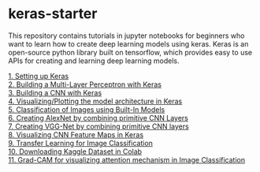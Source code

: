 # keras-starter
This repository contains tutorials in jupyter notebooks for beginners who want to learn how to create deep learning models using keras. Keras is an open-source python library built on tensorflow, which provides easy to use APIs for creating and learning deep learning models.

[1. Setting up Keras](https://github.com/visionatseecs/keras-starter/blob/main/keras_setup.ipynb) <br>
[2. Building a Multi-Layer Perceptron with Keras](https://github.com/visionatseecs/keras-starter/blob/main/keras_intro_mlp.ipynb) <br>
[3. Building a CNN with Keras](https://github.com/visionatseecs/keras-starter/blob/main/keras_intro_cnn.ipynb) <br>
[4. Visualizing/Plotting the model architecture in Keras](https://github.com/visionatseecs/keras-starter/blob/main/keras_model_plot.ipynb)<br>
[5. Classification of Images using Built-In Models](https://github.com/visionatseecs/keras-starter/blob/main/keras_inbuilt_classification.ipynb) <br>
[6. Creating AlexNet by combining primitive CNN Layers](https://github.com/visionatseecs/keras-starter/blob/main/keras_alexnet.ipynb) <br>
[7. Creating VGG-Net by combining primitive CNN layers](https://github.com/visionatseecs/keras-starter/blob/main/keras_vgg.ipynb) <br>
[8. Visualizing CNN Feature Maps in Keras](https://github.com/visionatseecs/keras-starter/blob/main/keras_visualize_feature_maps.ipynb) <br>
[9. Transfer Learning for Image Classification](https://github.com/visionatseecs/keras-starter/blob/main/keras_transfer_learning.ipynb) <br>
[10. Downloading Kaggle Dataset in Colab](https://github.com/visionatseecs/keras-starter/blob/main/Kaggle_Setup_in_Colab.ipynb) <br>
[11. Grad-CAM for visualizing attention mechanism in Image Classification](https://github.com/visionatseecs/keras-starter/blob/main/keras_grad_cam.ipynb) <br>
